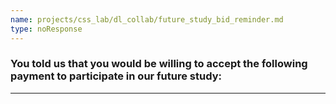 ```yaml
---
name: projects/css_lab/dl_collab/future_study_bid_reminder.md
type: noResponse
---
```


### You told us that you would be willing to accept the following payment to participate in our future study:

---
